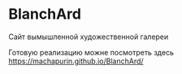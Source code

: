 # BlanchArd
Сайт вымышленной художественной галереи

Готовую реализацию можне посмотреть здесь  <https://machapurin.github.io/BlanchArd/>